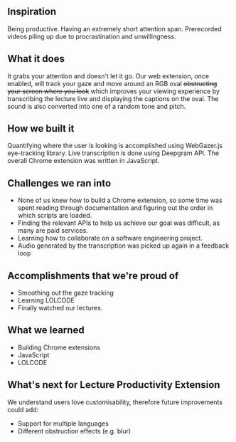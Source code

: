 ## Inspiration
Being productive. Having an extremely short attention span. Prerecorded videos piling up due to procrastination and unwillingness.

## What it does
It grabs your attention and doesn't let it go. Our web extension, once enabled, will track your gaze and move around an RGB oval ~~obstructing your screen where you look~~ which improves your viewing experience by transcribing the lecture live and displaying the captions on the oval. The sound is also converted into one of a random tone and pitch.

## How we built it
Quantifying where the user is looking is accomplished using WebGazer.js eye-tracking library. Live transcription is done using Deepgram API. The overall Chrome extension was written in JavaScript.

## Challenges we ran into
- None of us knew how to build a Chrome extension, so some time was spent reading through documentation and figuring out the order in which scripts are loaded.
- Finding the relevant APIs to help us achieve our goal was difficult, as many are paid services.
- Learning how to collaborate on a software engineering project.
- Audio generated by the transcription was picked up again in a feedback loop

## Accomplishments that we're proud of
- Smoothing out the gaze tracking
- Learning LOLCODE
- Finally watched our lectures.

## What we learned
- Building Chrome extensions
- JavaScript
- LOLCODE

## What's next for Lecture Productivity Extension
We understand users love customisability, therefore future improvements could add:
- Support for multiple languages
- Different obstruction effects (e.g. blur)
